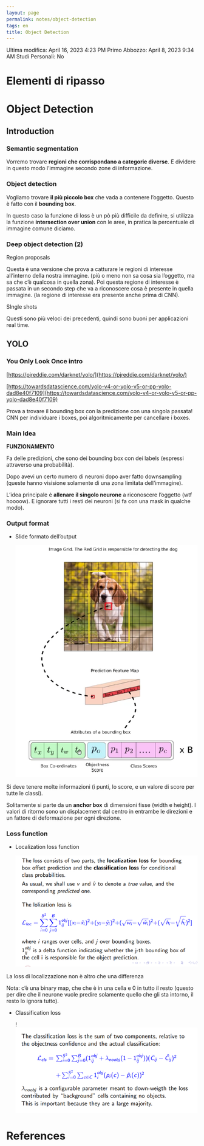 ```yaml
---
layout: page
permalink: notes/object-detection
tags: en
title: Object Detection
---
```


Ultima modifica: April 16, 2023 4:23 PM
Primo Abbozzo: April 8, 2023 9:34 AM
Studi Personali: No

# Elementi di ripasso

# Object Detection

## Introduction

### Semantic segmentation

Vorremo trovare **regioni che corrispondano a categorie diverse**. E dividere in questo modo l’immagine secondo zone di informazione.

### Object detection

Vogliamo trovare **il più piccolo box** che vada a contenere l’oggetto. Questo è fatto con il **bounding box**.

In questo caso la funzione di loss è un pò più difficile da definire, si utilizza la funzione **intersection over union** con le aree, in pratica la percentuale di immagine comune diciamo.

### Deep object detection (2)

Region proposals

Questa è una versione che prova a catturare le regioni di interesse all’interno della nostra immagine. (più o meno non sa cosa sia l’oggetto, ma sa che c’è qualcosa in quella zona). Poi questa regione di interesse è passata in un secondo step che va a riconoscere cosa è presente in quella immagine. (la regione di interesse era presente anche prima di CNN).

SIngle shots

Questi sono più veloci dei precedenti, quindi sono buoni per applicazioni real time.

## YOLO

### You Only Look Once intro

[https://pjreddie.com/darknet/yolo/](https://pjreddie.com/darknet/yolo/)

[https://towardsdatascience.com/yolo-v4-or-yolo-v5-or-pp-yolo-dad8e40f7109](https://towardsdatascience.com/yolo-v4-or-yolo-v5-or-pp-yolo-dad8e40f7109)

Prova a trovare il bounding box con la predizione con una singola passata! CNN per individuare i boxes, poi algoritmicamente per cancellare i boxes.

### Main Idea

**FUNZIONAMENTO**

Fa delle predizioni, che sono dei bounding box con dei labels (espressi attraverso una probabilità).

Dopo avevi un certo numero di neuroni dopo aver fatto downsampling (queste hanno visisione solamente di una zona limitata dell’immagine).

L’idea principale è **allenare il singolo neurone** a riconoscere l’oggetto (wtf hoooow). E ignorare tutti i resti dei neuroni (si fa con una mask in qualche modo).

### Output format

- Slide formato dell’output

    <img src="/images/notes/image/universita/ex-notion/Object Detection/Untitled.png" alt="image/universita/ex-notion/Object Detection/Untitled">


Si deve tenere molte informazioni (i punti, lo score, e un valore di score per tutte le classi).

Solitamente si parte da un **anchor box** di dimensioni fisse (width e height). I valori di ritorno sono un displacement dal centro in entrambe le direzioni e un fattore di deformazione per ogni direzione.

### Loss function

- Localization loss function

    <img src="/images/notes/image/universita/ex-notion/Object Detection/Untitled 1.png" alt="image/universita/ex-notion/Object Detection/Untitled 1">


La loss di localizzazione non è altro che una differenza

Nota: c’è una binary map, che che è in una cella e 0 in tutto il resto (questo per dire che il neurone vuole predire solamente quello che gli sta intorno, il resto lo ignora tutto).

- Classification loss

    !<img src="/images/notes/image/universita/ex-notion/Object Detection/Untitled 2.png" alt="image/universita/ex-notion/Object Detection/Untitled 2">




# References